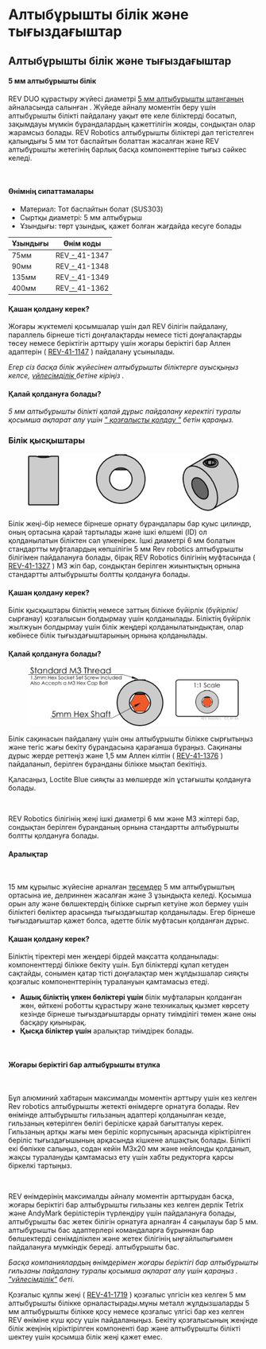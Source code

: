 # Алтыбұрышты білік және тығыздағыштар

## Алтыбұрышты білік және тығыздағыштар

#### 5 мм алтыбұрышты білік <a href="#5mm-hex-shaft" id="5mm-hex-shaft"></a>

REV DUO құрастыру жүйесі диаметрі [5 мм алтыбұрышты штанганың](https://www.revrobotics.com/ftc/motion/bearings-linear-slides-pillow-blocks/) айналасында салынған . Жүйеде айналу моментін беру үшін алтыбұрышты білікті пайдалану уақыт өте келе біліктерді босатып, зақымдауы мүмкін бұрандалардың қажеттілігін жояды, сондықтан олар жарамсыз болады. REV Robotics алтыбұрышты біліктері дәл тегістелген қалыңдығы 5 мм тот баспайтын болаттан жасалған және REV алтыбұрышты жетегінің барлық басқа компоненттеріне тығыз сәйкес келеді.

<figure><img src="https://2589213514-files.gitbook.io/~/files/v0/b/gitbook-x-prod.appspot.com/o/spaces%2FH9K1InCLC1ZxIkdPJt31%2Fuploads%2FaKhOo7QrRH90VRTqUvWW%2Fhex%20shaft_precision%20ground%20steel.png?alt=media&#x26;token=60cd9d26-c3b9-49b6-b660-329ec7ba8ead" alt=""><figcaption></figcaption></figure>

#### Өнімнің сипаттамалары <a href="#product-specs" id="product-specs"></a>

* Материал: Тот баспайтын болат (SUS303)
* Сыртқы диаметрі: 5 мм алтыбұрыш
* Ұзындығы: төрт ұзындық, қажет болған жағдайда кесуге болады

| Ұзындығы | Өнім коды                                                  |
| -------- | ---------------------------------------------------------- |
| 75мм     | ​REV[ - ](https://www.revrobotics.com/rev-41-1347/)41-1347 |
| 90мм     | REV[ - ](https://www.revrobotics.com/rev-41-1348/)41-1348  |
| 135мм    | REV[ - ](https://www.revrobotics.com/rev-41-1349/)41-1349  |
| 400мм    | REV[ - ](https://www.revrobotics.com/rev-41-1362/)41-1362  |

#### Қашан қолдану керек? <a href="#when-to-use" id="when-to-use"></a>

Жоғары жүктемелі қосымшалар үшін дәл REV білігін пайдалану, параллель бірнеше тісті доңғалақтарды немесе тісті доңғалақтарды төсеу немесе беріктігін арттыру үшін жоғары беріктігі бар Аллен адаптерін ( [REV-41-1147](https://www.revrobotics.com/rev-41-1147/) ) пайдалану ұсынылады.

_Егер сіз басқа білік жүйесінен алтыбұрышты біліктерге ауысқыңыз келсе,_ [_үйлесімділік_ ](https://bolt-m3.gitbook.io/bolt.m3-rev-duo-build-system-introduction/motion/introduction-to-motion/hex-shaft-and-spacers)_бетіне кіріңіз ._

#### Қалай қолдануға болады? <a href="#how-to-use" id="how-to-use"></a>

_5 мм алтыбұрышты білікті қалай дұрыс пайдалану керектігі туралы қосымша ақпарат алу үшін_ [_" қозғалысты қолдау "_](https://bolt-m3.gitbook.io/bolt.m3-rev-duo-build-system-introduction/motion/introduction-to-motion/hex-shaft-and-spacers) _бетін қараңыз._

### Білік қысқыштары <a href="#shaft-collars" id="shaft-collars"></a>

<figure><img src="../../.gitbook/assets/image (4).png" alt=""><figcaption></figcaption></figure>

Білік жеңі-бір немесе бірнеше орнату бұрандалары бар қуыс цилиндр, оның ортасына қарай тартылады және ішкі өлшемі (ID) ол қолданылатын біліктен сәл үлкенірек. Ішкі диаметрі 6 мм болатын стандартты муфталардың көпшілігін 5 мм Rev robotics алтыбұрышты білігімен пайдалануға болады, бірақ REV Robotics білігінің муфтасында ( [REV-41-1327](https://www.revrobotics.com/rev-41-1327/) ) M3 жіп бар, сондықтан берілген жиынтықтың орнына стандартты алтыбұрышты болтты қолдануға болады.

#### Қашан қолдану керек? <a href="#when-to-use-1" id="when-to-use-1"></a>

Білік қысқыштары біліктің немесе заттың білікке бүйірлік (бүйірлік/сырғанау) қозғалысын болдырмау үшін қолданылады. Біліктің бүйірлік жылжуын болдырмау үшін білік жеңдері қолданылатындықтан, олар көбінесе білік тығыздағыштарының орнына қолданылады.

#### Қалай қолдануға болады? <a href="#how-to-use-1" id="how-to-use-1"></a>

<figure><img src="../../.gitbook/assets/image (11).png" alt=""><figcaption></figcaption></figure>

Білік сақинасын пайдалану үшін оны алтыбұрышты білікке сырғытыңыз және тегіс жағы бекіту бұрандасына қарағанша бұраңыз. Сақинаны дұрыс жерде реттеңіз және 1,5 мм Аллен кілтін ( [REV-41-1376](https://www.revrobotics.com/rev-41-1376/) ) пайдаланып, берілген бұранданы білікке мықтап бекітіңіз.

Қаласаңыз, Loctite Blue сияқты аз мөлшерде жіп ұстағышты қолдануға болады.

<figure><img src="https://2589213514-files.gitbook.io/~/files/v0/b/gitbook-legacy-files/o/assets%2F-M5yw0n8IneF5-9ybLjT%2F-M7yFR4hn9zHw2avtnki%2F-M7yIIu-w_Q8VU-h9mTZ%2Fimage.png?alt=media&#x26;token=100c2480-c953-4f4e-a227-947e6f0029fb" alt=""><figcaption></figcaption></figure>

REV Robotics білігінің жеңі ішкі диаметрі 6 мм және M3 жіптері бар, сондықтан берілген бұранданың орнына стандартты алтыбұрышты болтты қолдануға болады.

#### Аралықтар <a href="#spacers" id="spacers"></a>

<figure><img src="https://2589213514-files.gitbook.io/~/files/v0/b/gitbook-legacy-files/o/assets%2F-M5yw0n8IneF5-9ybLjT%2F-M8HWKFWVMF01V1EElAP%2F-M8HZobqWk7JIkgR1rc4%2Fimage.png?alt=media&#x26;token=07fb5484-ca52-47af-b4cc-64838e326489" alt=""><figcaption></figcaption></figure>

15 мм құрылыс жүйесіне арналған [төсемдер](https://www.revrobotics.com/competition/ftc/hardware-tools/accessories/) 5 мм алтыбұрыштың ортасына ие, делриннен жасалған және 3 ұзындықта келеді. Қосымша орын алу және бөлшектердің білікке сырғып кетуіне жол бермеу үшін біліктегі бөліктер арасында тығыздағыштар қолданылады. Егер бірнеше тығыздағыштар қажет болса, әдетте білік муфтасын қолданған дұрыс.

#### Қашан қолдану керек? <a href="#when-to-use-2" id="when-to-use-2"></a>

Біліктің тіректері мен жеңдері бірдей мақсатта қолданылады: компоненттерді білікке бекіту үшін. Бұл біліктерді құлап кетуден сақтайды, сонымен қатар тісті доңғалақтар мен жұлдызшалар сияқты қозғалыс компоненттерінің туралануын қамтамасыз етеді.

* **Ашық біліктің үлкен бөліктері үшін** білік муфталарын қолданған жөн, өйткені роботты құрастыру және техникалық қызмет көрсету кезінде бірнеше тығыздағыштарды орнату тиімділігі төмен және оны басқару қиынырақ.
* **Қысқа біліктер үшін** аралықтар тиімдірек болады.

<figure><img src="https://2589213514-files.gitbook.io/~/files/v0/b/gitbook-x-prod.appspot.com/o/spaces%2FH9K1InCLC1ZxIkdPJt31%2Fuploads%2FWowIh32bQ3sNwVLzZZAh%2Fwhen-to-use-spacers.png?alt=media&#x26;token=648d6eef-9aa4-4296-a65a-41e464f8e65a" alt=""><figcaption></figcaption></figure>

#### Жоғары беріктігі бар алтыбұрышты втулка <a href="#high-strength-hex-hub" id="high-strength-hex-hub"></a>

<figure><img src="https://2589213514-files.gitbook.io/~/files/v0/b/gitbook-legacy-files/o/assets%2F-M5yw0n8IneF5-9ybLjT%2F-MlCB6x4Fp_rneYhu5p3%2F-MlCDePpzH1df8QJTTUx%2Fhex%20hub%20adapter%20REV-41-1147%20screen%20pic.png?alt=media&#x26;token=abc1847b-cf5c-4f48-84ef-44bfa14c1d5b" alt=""><figcaption></figcaption></figure>

Бұл алюминий хабтарын максималды моментін арттыру үшін кез келген Rev robotics алтыбұрышты жетекті өнімдерге орнатуға болады. Rev өнімінде алтыбұрышты гильзаның адаптері қолданылған кезде, гильзаның көтерілген бөлігі беріліске қарай бағытталуы керек. Гильзаның артқы жағы мен беріліс корпусының арасында кіріктірілген беріліс тығыздағышының арқасында кішкене алшақтық болады. Білікті екі бөлікке салыңыз, содан кейін M3x20 мм және нейлонды қолданып, жақсы туралануды қамтамасыз ету үшін хабты редукторға қарсы біркелкі тартыңыз.

<figure><img src="https://2589213514-files.gitbook.io/~/files/v0/b/gitbook-legacy-files/o/assets%2F-M5yw0n8IneF5-9ybLjT%2F-MlCB6x4Fp_rneYhu5p3%2F-MlCDhV8KeYfLn0ZruIS%2Fhex%20hub%20adapter%20REV-41-1147%20-%202%20screen%20pic.png?alt=media&#x26;token=8cb9093e-c4ef-4bb2-b5b3-1c0ffe9aeaec" alt=""><figcaption></figcaption></figure>

REV өнімдерінің максималды айналу моментін арттырудан басқа, жоғары беріктігі бар алтыбұрышты гильзаны кез келген дерлік Tetrix және AndyMark берілістерін түрлендіру үшін пайдалануға болады, алтыбұрышты бас жетек білігін орнатуға арналған 4 саңылауы бар 5 мм. алтыбұрышты бас адаптерлері командаларға бұрыннан бар бөлшектерді сенімділікпен және жетек білігінің ыңғайлылығымен пайдалануға мүмкіндік береді. алтыбұрышты бас.

_Басқа компаниялардың өнімдерімен жоғары беріктігі бар алтыбұрышты гильзаны пайдалану туралы қосымша ақпарат алу үшін қараңыз ._ [_"үйлесімділік"_](https://bolt-m3.gitbook.io/bolt.m3-rev-duo-build-system-introduction/motion/introduction-to-motion/hex-shaft-and-spacers) _беті._

Қозғалыс құлпы жеңі ( [REV-41-1719](https://www.revrobotics.com/rev-41-1719/) ) қозғалыс үлгісін кез келген 5 мм алтыбұрышты білікке орналастырады.мұны металл жұлдызшаларды 5 мм алтыбұрышты білікке қосу немесе қозғалыс үлгісі бар кез келген REV өніміне күш қосу үшін пайдаланыңыз. Бекіту қозғалысының жеңінде білік жеңінің кіріктірілген компоненті бар және алтыбұрышты білікті шектеу үшін қосымша білік жеңі қажет емес.
